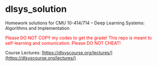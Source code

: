 # dlsys_solution
Homework solutions for CMU 10-414/714 – Deep Learning Systems: Algorithms and Implementation

<p style="color:red">
Please DO NOT COPY my codes to get the grade!
This repo is meant to self-learning and comunication. Please DO NOT CHEAT!</p>


Course Lectures: [https://dlsyscourse.org/lectures/](https://dlsyscourse.org/lectures/)

